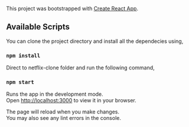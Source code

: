 This project was bootstrapped with [Create React App](https://github.com/facebook/create-react-app).

## Available Scripts

You can clone the project directory and install all the dependecies using,
### `npm install`
Direct to netflix-clone folder and run the following command,
### `npm start`

Runs the app in the development mode.\
Open [http://localhost:3000](http://localhost:3000) to view it in your browser.

The page will reload when you make changes.\
You may also see any lint errors in the console.

